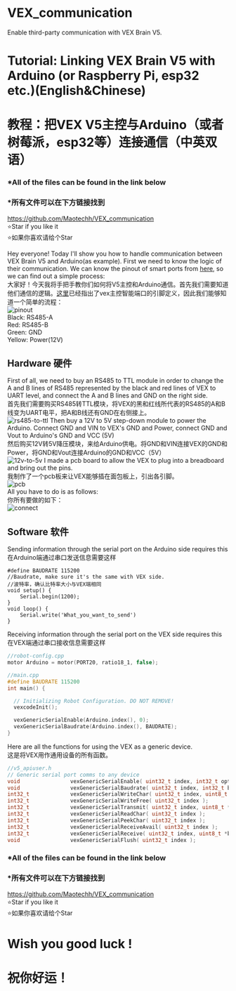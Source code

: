 # VEX_communication
Enable third-party communication with VEX Brain V5.  

# Tutorial: Linking VEX Brain V5 with Arduino (or Raspberry Pi, esp32 etc.)(English&Chinese)
# 教程：把VEX V5主控与Arduino（或者树莓派，esp32等）连接通信（中英双语）  
### *All of the files can be found in the link below
### *所有文件可以在下方链接找到
https://github.com/Maotechh/VEX_communication  
⭐️Star if you like it  
⭐️如果你喜欢请给个Star  

Hey everyone! Today I'll show you how to handle communication between VEX Brain V5 and Arduino(as example). First we need to know the logic of their communication.  We can know the pinout of smart ports from [here](https://www.vexforum.com/t/smart-ports-power-wire/68061/3), so we can find out a simple process:  
大家好！今天我将手把手教你们如何将V5主控和Arduino通信。首先我们需要知道他们通信的逻辑。[这里](https://www.vexforum.com/t/smart-ports-power-wire/68061/3)已经指出了vex主控智能端口的引脚定义，因此我们能够知道一个简单的流程：  
![pinout](https://www.vexforum.com/uploads/default/original/3X/9/1/91e8a35756d1b1d22f98e72cd5b3a9c17802480a.jpeg)  
Black: RS485-A  
Red: RS485-B  
Green: GND  
Yellow: Power(12V)  
## Hardware 硬件
First of all, we need to buy an RS485 to TTL module in order to change the A and B lines of RS485 represented by the black and red lines of VEX to UART level, and connect the A and B lines and GND on the right side.  
首先我们需要购买RS485转TTL模块，将VEX的黑和红线所代表的RS485的A和B线变为UART电平，把A和B线还有GND在右侧接上。  
![rs485-to-ttl](https://img.alicdn.com/imgextra/i3/738263294/O1CN01Tjb6ot1aChAvA4TUD_!!738263294.jpg)
Then buy a 12V to 5V step-down module to power the Arduino. Connect GND and VIN to VEX's GND and Power, connect GND and Vout to Arduino's GND and VCC (5V)  
然后购买12V转5V降压模块，来给Arduino供电。将GND和VIN连接VEX的GND和Power，将GND和Vout连接Arduino的GND和VCC（5V）  
![12v-to-5v](https://gw.alicdn.com/bao/uploaded/i3/2207691322/O1CN01x2W8u91LdWPSAe4E5_!!2207691322.jpg_Q75.jpg_.webp)
I made a pcb board to allow the VEX to plug into a breadboard and bring out the pins.  
我制作了一个pcb板来让VEX能够插在面包板上，引出各引脚。   
![pcb](https://user-images.githubusercontent.com/109655023/255457680-854f7c40-2a88-4538-817a-d9a4ef31fd5d.png)  
All you have to do is as follows:  
你所有要做的如下：  
![connect](https://user-images.githubusercontent.com/109655023/255461725-1523d2a2-a6aa-4c24-b997-19af1b3c4ca5.png)  

## Software 软件
Sending information through the serial port on the Arduino side requires this  
在Arduino端通过串口发送信息需要这样  
```arduino
#define BAUDRATE 115200
//Baudrate, make sure it's the same with VEX side. 
//波特率，确认比特率大小与VEX端相同
void setup() {
    Serial.begin(1200);
}
void loop() {
    Serial.write('What_you_want_to_send')
}
```
Receiving information through the serial port on the VEX side requires this  
在VEX端通过串口接收信息需要这样  
```c++
//robot-config.cpp
motor Arduino = motor(PORT20, ratio18_1, false);

//main.cpp
#define BAUDRATE 115200
int main() {

  // Initializing Robot Configuration. DO NOT REMOVE!
  vexcodeInit();

  vexGenericSerialEnable(Arduino.index(), 0);
  vexGenericSerialBaudrate(Arduino.index(), BAUDRATE);
}
```
Here are all the functions for using the VEX as a generic device.  
这是将VEX用作通用设备的所有函数。  
```h
//v5_apiuser.h
// Generic serial port comms to any device
void                vexGenericSerialEnable( uint32_t index, int32_t options );
void                vexGenericSerialBaudrate( uint32_t index, int32_t baudrate );
int32_t             vexGenericSerialWriteChar( uint32_t index, uint8_t c );
int32_t             vexGenericSerialWriteFree( uint32_t index );
int32_t             vexGenericSerialTransmit( uint32_t index, uint8_t *buffer, int32_t length );
int32_t             vexGenericSerialReadChar( uint32_t index );
int32_t             vexGenericSerialPeekChar( uint32_t index );
int32_t             vexGenericSerialReceiveAvail( uint32_t index );
int32_t             vexGenericSerialReceive( uint32_t index, uint8_t *buffer, int32_t length );
void                vexGenericSerialFlush( uint32_t index );
```
### *All of the files can be found in the link below
### *所有文件可以在下方链接找到
https://github.com/Maotechh/VEX_communication  
⭐️Star if you like it  
⭐️如果你喜欢请给个Star  
# Wish you good luck !
# 祝你好运！
